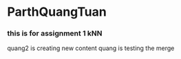 # ParthQuangTuan
### this is for assignment 1 kNN
quang2 is creating new content
quang is testing the merge